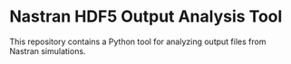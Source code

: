 # Nastran HDF5 Output Analysis Tool

This repository contains a Python tool for analyzing output files from Nastran simulations.


